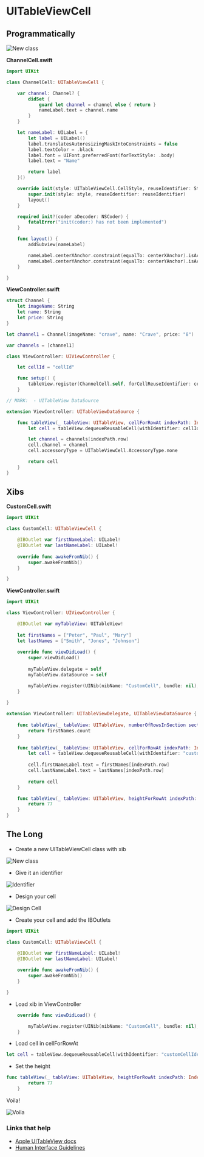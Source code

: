 # UITableViewCell

## Programmatically

![New class](https://github.com/jrasmusson/ios-starter-kit/blob/master/basics/UITableViewCell/images/simple.png)

**ChannelCell.swift**

```swift
import UIKit

class ChannelCell: UITableViewCell {

    var channel: Channel? {
        didSet {
            guard let channel = channel else { return }
            nameLabel.text = channel.name
        }
    }

    let nameLabel: UILabel = {
        let label = UILabel()
        label.translatesAutoresizingMaskIntoConstraints = false
        label.textColor = .black
        label.font = UIFont.preferredFont(forTextStyle: .body)
        label.text = "Name"

        return label
    }()

    override init(style: UITableViewCell.CellStyle, reuseIdentifier: String?) {
        super.init(style: style, reuseIdentifier: reuseIdentifier)
        layout()
    }

    required init?(coder aDecoder: NSCoder) {
        fatalError("init(coder:) has not been implemented")
    }

    func layout() {
        addSubview(nameLabel)

        nameLabel.centerXAnchor.constraint(equalTo: centerXAnchor).isActive = true
        nameLabel.centerYAnchor.constraint(equalTo: centerYAnchor).isActive = true
    }

}
```

**ViewController.swift**

```swift
struct Channel {
    let imageName: String
    let name: String
    let price: String
}

let channel1 = Channel(imageName: "crave", name: "Crave", price: "8")

var channels = [channel1]

class ViewController: UIViewController {

    let cellId = "cellId"

    func setup() {
        tableView.register(ChannelCell.self, forCellReuseIdentifier: cellId)
    }

// MARK:  - UITableView DataSource

extension ViewController: UITableViewDataSource {

    func tableView(_ tableView: UITableView, cellForRowAt indexPath: IndexPath) -> UITableViewCell {
        let cell = tableView.dequeueReusableCell(withIdentifier: cellId, for: indexPath) as! ChannelCell

        let channel = channels[indexPath.row]
        cell.channel = channel
        cell.accessoryType = UITableViewCell.AccessoryType.none

        return cell
    }
}
```


## Xibs

**CustomCell.swift**

```swift
import UIKit

class CustomCell: UITableViewCell {

    @IBOutlet var firstNameLabel: UILabel!
    @IBOutlet var lastNameLabel: UILabel!
    
    override func awakeFromNib() {
        super.awakeFromNib()
    }

}
```

**ViewController.swift**

```swift
import UIKit

class ViewController: UIViewController {

    @IBOutlet var myTableView: UITableView!
    
    let firstNames = ["Peter", "Paul", "Mary"]
    let lastNames = ["Smith", "Jones", "Johnson"]
    
    override func viewDidLoad() {
        super.viewDidLoad()
        
        myTableView.delegate = self
        myTableView.dataSource = self

        myTableView.register(UINib(nibName: "CustomCell", bundle: nil), forCellReuseIdentifier: "customCellIdentifier")
    }
    
}

extension ViewController: UITableViewDelegate, UITableViewDataSource {
    
    func tableView(_ tableView: UITableView, numberOfRowsInSection section: Int) -> Int {
        return firstNames.count
    }
    
    func tableView(_ tableView: UITableView, cellForRowAt indexPath: IndexPath) -> UITableViewCell {
        let cell = tableView.dequeueReusableCell(withIdentifier: "customCellIdentifier", for: indexPath) as! CustomCell
        
        cell.firstNameLabel.text = firstNames[indexPath.row]
        cell.lastNameLabel.text = lastNames[indexPath.row]
        
        return cell
    }

    func tableView(_ tableView: UITableView, heightForRowAt indexPath: IndexPath) -> CGFloat {
        return 77
    }
}
```

## The Long

* Create a new UITableViewCell class with xib

![New class](https://github.com/jrasmusson/ios-starter-kit/blob/master/basics/UITableViewCell/images/newclass.png)

* Give it an identifier

![Identifier](https://github.com/jrasmusson/ios-starter-kit/blob/master/basics/UITableViewCell/images/identifier.png)


* Design your cell

![Design Cell](https://github.com/jrasmusson/ios-starter-kit/blob/master/basics/UITableViewCell/images/design.png)

* Create your cell and add the IBOutlets

```swift
import UIKit

class CustomCell: UITableViewCell {

    @IBOutlet var firstNameLabel: UILabel!
    @IBOutlet var lastNameLabel: UILabel!
    
    override func awakeFromNib() {
        super.awakeFromNib()
    }

}
```

* Load xib in ViewController

```swift
    override func viewDidLoad() {

        myTableView.register(UINib(nibName: "CustomCell", bundle: nil), forCellReuseIdentifier: "customCellIdentifier")
    }
```

* Load cell in cellForRowAt

```swift
let cell = tableView.dequeueReusableCell(withIdentifier: "customCellIdentifier", for: indexPath) as! CustomCell
```

* Set the height

```swift
func tableView(_ tableView: UITableView, heightForRowAt indexPath: IndexPath) -> CGFloat {
        return 77
    }
```

Voila!

![Voila](https://github.com/jrasmusson/ios-starter-kit/blob/master/basics/UITableViewCell/images/voila.png)

### Links that help
* [Apple UITableView docs](https://developer.apple.com/documentation/uikit/uitableviewcell)
* [Human Interface Guidelines](https://developer.apple.com/design/human-interface-guidelines/ios/views/tables)
